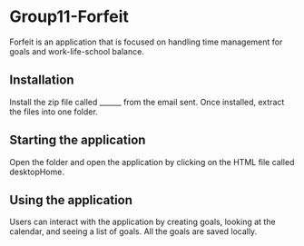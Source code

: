 # Group11-Forfeit
Forfeit is an application that is  focused on handling time management for goals and work-life-school balance.

## Installation
Install the zip file called ______ from the email sent. 
Once installed, extract the files into one folder.

## Starting the application
Open the folder and open the application by clicking on the HTML file called desktopHome.

## Using the application
Users can interact with the application by creating goals, looking at the calendar, and seeing a list of goals. All the goals are saved locally. 
